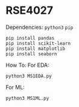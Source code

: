 # RSE4027

Dependencies:
`python3` `pip`

```
pip install pandas
pip install scikit-learn
pip install matplotlib
pip install seaborn

```

How To:
For EDA:
```
python3 MS1EDA.py
```
For ML:
```
python3 MS1ML.py

```
